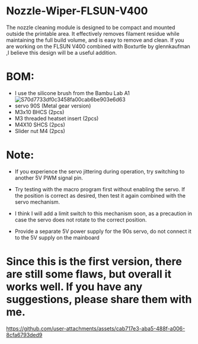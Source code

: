 # Nozzle-Wiper-FLSUN-V400
The nozzle cleaning module is designed to be compact and mounted outside the printable area. It effectively removes filament residue while maintaining the full build volume, and is easy to remove and clean.
If you are working on the FLSUN V400 combined with Boxturtle by glennkaufman
,I believe this design will be a useful addition.

# BOM:
- I use the silicone brush from the Bambu Lab A1
![S70d7733df0c3458fa00cab6be903e6d63](https://github.com/user-attachments/assets/5553a32e-ab44-49d1-b9df-2b99512bc3e6)
- servo 90S (Metal gear version) 
- M3x10 BHCS (2pcs)
- M3 threaded heatset insert (2pcs)
- M4X10 SHCS (2pcs)
- Slider nut M4 (2pcs)
# Note:
 - If you experience the servo jittering during operation, try switching to another 5V PWM signal pin.
 
 - Try testing with the macro program first without enabling the servo. If the position is correct as desired, then test it again combined with the servo mechanism.

 - I think I will add a limit switch to this mechanism soon, as a precaution in case the servo does not rotate to the correct position.
   
 - Provide a separate 5V power supply for the 90s servo, do not connect it to the 5V supply on the mainboard

# Since this is the first version, there are still some flaws, but overall it works well. If you have any suggestions, please share them with me.

https://github.com/user-attachments/assets/cab717e3-aba5-488f-a006-8cfa6793ded9

